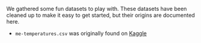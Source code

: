 We gathered some fun datasets to play with. These datasets have been cleaned up
to make it easy to get started, but their origins are documented here. 

- `me-temperatures.csv` was originally found on [Kaggle](https://www.kaggle.com/datasets/shenba/time-series-datasets?select=daily-minimum-temperatures-in-me.csv)